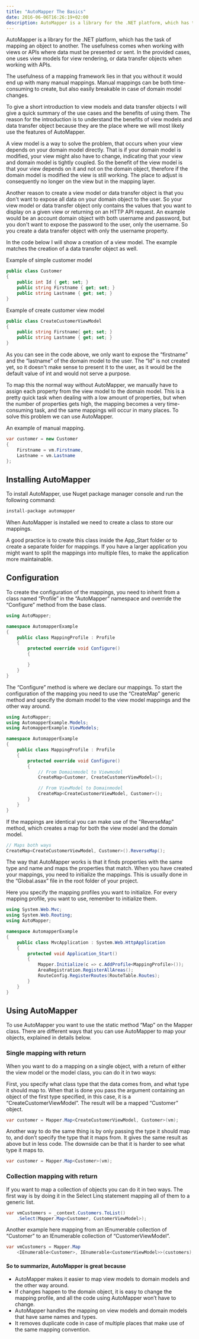 ```yaml
---
title: "AutoMapper The Basics"
date: 2016-06-06T16:26:19+02:00
description: AutoMapper is a library for the .NET platform, which has the task of mapping an object to another. The usefulness comes when working with views or APIs where data must be presented or sent. In the provided cases, one uses view models for view rendering, or data transfer objects when working with APIs.
---
```


AutoMapper is a library for the .NET platform, which has the task of mapping an object to another. The usefulness comes when working with views or APIs where data must be presented or sent. In the provided cases, one uses view models for view rendering, or data transfer objects when working with APIs.

The usefulness of a mapping framework lies in that you without it would end up with many manual mappings. Manual mappings can be both time-consuming to create, but also easily breakable in case of domain model changes.

To give a short introduction to view models and data transfer objects I will give a quick summary of the use cases and the benefits of using them. The reason for the introduction is to understand the benefits of view models and data transfer object because they are the place where we will most likely use the features of AutoMapper.

A view model is a way to solve the problem, that occurs when your view depends on your domain model directly. That is if your domain model is modified, your view might also have to change, indicating that your view and domain model is tightly coupled. So the benefit of the view model is that your view depends on it and not on the domain object, therefore if the domain model is modified the view is still working. The place to adjust is consequently no longer on the view but in the mapping layer.

Another reason to create a view model or data transfer object is that you don't want to expose all data on your domain object to the user. So your view model or data transfer object only contains the values that you want to display on a given view or returning on an HTTP API request. An example would be an account domain object with both username and password, but you don't want to expose the password to the user, only the username. So you create a data transfer object with only the username property.

In the code below I will show a creation of a view model. The example matches the creation of a data transfer object as well.

Example of simple customer model

```C#
public class Customer
{
    public int Id { get; set; }
    public string Firstname { get; set; }
    public string Lastname { get; set; }
}
```

Example of create customer view model

```C#
public class CreateCustomerViewModel
{
    public string Firstname{ get; set; }
    public string Lastname { get; set; }
}
```

As you can see in the code above, we only want to expose the “firstname” and the “lastname” of the domain model to the user. The “Id” is not created yet, so it doesn't make sense to present it to the user, as it would be the default value of int and would not serve a purpose.

To map this the normal way without AutoMapper, we manually have to assign each property from the view model to the domain model. This is a pretty quick task when dealing with a low amount of properties, but when the number of properties gets high, the mapping becomes a very time-consuming task, and the same mappings will occur in many places. To solve this problem we can use AutoMapper.

An example of manual mapping.

```C#
var customer = new Customer
{
    Firstname = vm.Firstname,
    Lastname = vm.Lastname
};
```

## Installing AutoMapper

To install AutoMapper, use Nuget package manager console and run the following command:

```sh
install-package automapper
```

When AutoMapper is installed we need to create a class to store our mappings.

A good practice is to create this class inside the App_Start folder or to create a separate folder for mappings. If you have a larger application you might want to split the mappings into multiple files, to make the application more maintainable.

## Configuration

To create the configuration of the mappings, you need to inherit from a class named “Profile” in the “AutoMapper” namespace and override the “Configure” method from the base class.

```C#
using AutoMapper;

namespace AutomapperExample
{
    public class MappingProfile : Profile
    {
        protected override void Configure()
        {

        }
    }
}
```

The “Configure” method is where we declare our mappings. To start the configuration of the mapping you need to use the “CreateMap” generic method and specify the domain model to the view model mappings and the other way around.

```C#
using AutoMapper;
using AutomapperExample.Models;
using AutomapperExample.ViewModels;

namespace AutomapperExample
{
    public class MappingProfile : Profile
    {
        protected override void Configure()
        {
            // From Domainmodel to Viewmodel
            CreateMap<Customer, CreateCustomerViewModel>();

            // From ViewModel to Domainmodel
            CreateMap<CreateCustomerViewModel, Customer>();
        }
    }
}
```

If the mappings are identical you can make use of the "ReverseMap" method, which creates a map for both the view model and the domain model.

```C#
// Maps both ways
CreateMap<CreateCustomerViewModel, Customer>().ReverseMap();
```

The way that AutoMapper works is that it finds properties with the same type and name and maps the properties that match. When you have created your mappings, you need to initialize the mappings. This is usually done in the “Global.asax” file in the root folder of your project.

Here you specify the mapping profiles you want to initialize. For every mapping profile, you want to use, remember to initialize them.

```C#
using System.Web.Mvc;
using System.Web.Routing;
using AutoMapper;

namespace AutomapperExample
{
    public class MvcApplication : System.Web.HttpApplication
    {
        protected void Application_Start()
        {
            Mapper.Initialize(c => c.AddProfile<MappingProfile>());
            AreaRegistration.RegisterAllAreas();
            RouteConfig.RegisterRoutes(RouteTable.Routes);
        }
    }
}
```

## Using AutoMapper

To use AutoMapper you want to use the static method “Map” on the Mapper class. There are different ways that you can use AutoMapper to map your objects, explained in details below.

### Single mapping with return

When you want to do a mapping on a single object, with a return of either the view model or the model class, you can do it in two ways:

First, you specify what class type that the data comes from, and what type it should map to. When that is done you pass the argument containing an object of the first type specified, in this case, it is a “CreateCustomerViewModel”. The result will be a mapped “Customer” object.

```C#
var customer = Mapper.Map<CreateCustomerViewModel, Customer>(vm);
```

Another way to do the same thing is by only passing the type it should map to, and don’t specify the type that it maps from. It gives the same result as above but in less code. The downside can be that it is harder to see what type it maps to.

```C#
var customer = Mapper.Map<Customer>(vm);
```

### Collection mapping with return

If you want to map a collection of objects you can do it in two ways. The first way is by doing it in the Select Linq statement mapping all of them to a generic list.

```C#
var vmCustomers = _context.Customers.ToList()
    .Select(Mapper.Map<Customer, CustomerViewModel>);
```

Another example here mapping from an IEnumerable collection of “Customer” to an IEnumerable collection of “CustomerViewModel”.

```C#
var vmCustomers = Mapper.Map
    <IEnumerable<Customer>, IEnumerable<CustomerViewModel>>(customers);
```

#### So to summarize, AutoMapper is great because

* AutoMapper makes it easier to map view models to domain models and the other way around.
* If changes happen to the domain object, it is easy to change the mapping profile, and all the code using AutoMapper won’t have to change.
* AutoMapper handles the mapping on view models and domain models that have same names and types.
* It removes duplicate code in case of multiple places that make use of the same mapping convention.
